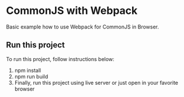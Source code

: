 # CommonJS with Webpack

Basic example how to use Webpack for CommonJS in Browser.

## Run this project

To run this project, follow instructions below:

1.  npm install
2.  npm run build
3.  Finally, run this project using live server or just open in your favorite browser

